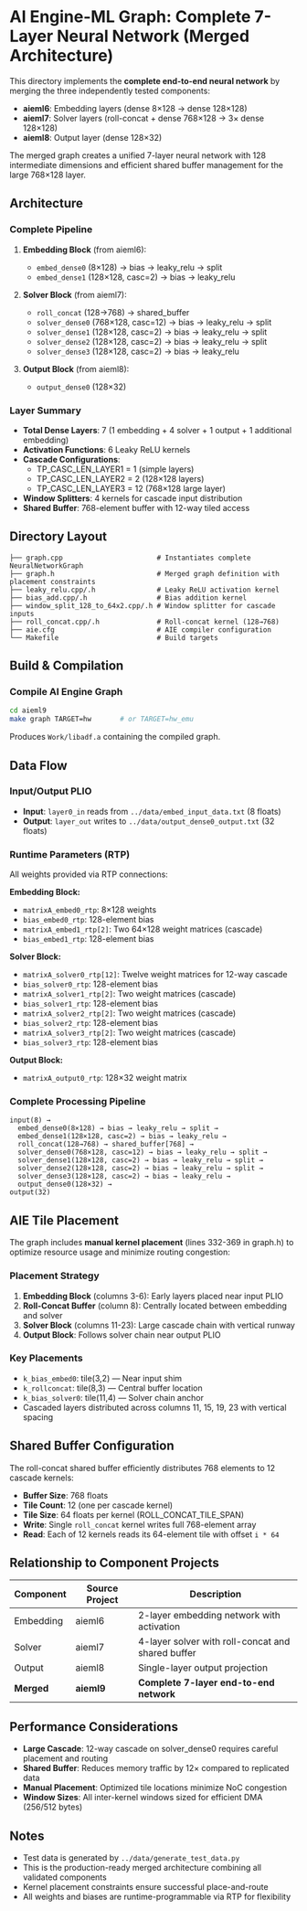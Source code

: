 # AI Engine-ML Graph: Complete 7-Layer Neural Network (Merged Architecture)

This directory implements the **complete end-to-end neural network** by merging the three independently tested components:
- **aieml6**: Embedding layers (dense 8×128 → dense 128×128)
- **aieml7**: Solver layers (roll-concat + dense 768×128 → 3× dense 128×128)
- **aieml8**: Output layer (dense 128×32)

The merged graph creates a unified 7-layer neural network with 128 intermediate dimensions and efficient shared buffer management for the large 768×128 layer.

## Architecture

### Complete Pipeline
1. **Embedding Block** (from aieml6):
   - `embed_dense0` (8×128) → bias → leaky_relu → split
   - `embed_dense1` (128×128, casc=2) → bias → leaky_relu

2. **Solver Block** (from aieml7):
   - `roll_concat` (128→768) → shared_buffer
   - `solver_dense0` (768×128, casc=12) → bias → leaky_relu → split
   - `solver_dense1` (128×128, casc=2) → bias → leaky_relu → split
   - `solver_dense2` (128×128, casc=2) → bias → leaky_relu → split
   - `solver_dense3` (128×128, casc=2) → bias → leaky_relu

3. **Output Block** (from aieml8):
   - `output_dense0` (128×32)

### Layer Summary
- **Total Dense Layers**: 7 (1 embedding + 4 solver + 1 output + 1 additional embedding)
- **Activation Functions**: 6 Leaky ReLU kernels
- **Cascade Configurations**:
  - TP_CASC_LEN_LAYER1 = 1 (simple layers)
  - TP_CASC_LEN_LAYER2 = 2 (128×128 layers)
  - TP_CASC_LEN_LAYER3 = 12 (768×128 large layer)
- **Window Splitters**: 4 kernels for cascade input distribution
- **Shared Buffer**: 768-element buffer with 12-way tiled access

## Directory Layout

```
├── graph.cpp                       # Instantiates complete NeuralNetworkGraph
├── graph.h                         # Merged graph definition with placement constraints
├── leaky_relu.cpp/.h               # Leaky ReLU activation kernel
├── bias_add.cpp/.h                 # Bias addition kernel
├── window_split_128_to_64x2.cpp/.h # Window splitter for cascade inputs
├── roll_concat.cpp/.h              # Roll-concat kernel (128→768)
├── aie.cfg                         # AIE compiler configuration
└── Makefile                        # Build targets
```

## Build & Compilation

### Compile AI Engine Graph
```bash
cd aieml9
make graph TARGET=hw       # or TARGET=hw_emu
```
Produces `Work/libadf.a` containing the compiled graph.

## Data Flow

### Input/Output PLIO
- **Input**: `layer0_in` reads from `../data/embed_input_data.txt` (8 floats)
- **Output**: `layer_out` writes to `../data/output_dense0_output.txt` (32 floats)

### Runtime Parameters (RTP)
All weights provided via RTP connections:

**Embedding Block:**
- `matrixA_embed0_rtp`: 8×128 weights
- `bias_embed0_rtp`: 128-element bias
- `matrixA_embed1_rtp[2]`: Two 64×128 weight matrices (cascade)
- `bias_embed1_rtp`: 128-element bias

**Solver Block:**
- `matrixA_solver0_rtp[12]`: Twelve weight matrices for 12-way cascade
- `bias_solver0_rtp`: 128-element bias
- `matrixA_solver1_rtp[2]`: Two weight matrices (cascade)
- `bias_solver1_rtp`: 128-element bias
- `matrixA_solver2_rtp[2]`: Two weight matrices (cascade)
- `bias_solver2_rtp`: 128-element bias
- `matrixA_solver3_rtp[2]`: Two weight matrices (cascade)
- `bias_solver3_rtp`: 128-element bias

**Output Block:**
- `matrixA_output0_rtp`: 128×32 weight matrix

### Complete Processing Pipeline
```
input(8) →
  embed_dense0(8×128) → bias → leaky_relu → split →
  embed_dense1(128×128, casc=2) → bias → leaky_relu →
  roll_concat(128→768) → shared_buffer[768] →
  solver_dense0(768×128, casc=12) → bias → leaky_relu → split →
  solver_dense1(128×128, casc=2) → bias → leaky_relu → split →
  solver_dense2(128×128, casc=2) → bias → leaky_relu → split →
  solver_dense3(128×128, casc=2) → bias → leaky_relu →
  output_dense0(128×32) →
output(32)
```

## AIE Tile Placement

The graph includes **manual kernel placement** (lines 332-369 in graph.h) to optimize resource usage and minimize routing congestion:

### Placement Strategy
1. **Embedding Block** (columns 3-6): Early layers placed near input PLIO
2. **Roll-Concat Buffer** (column 8): Centrally located between embedding and solver
3. **Solver Block** (columns 11-23): Large cascade chain with vertical runway
4. **Output Block**: Follows solver chain near output PLIO

### Key Placements
- `k_bias_embed0`: tile(3,2) — Near input shim
- `k_rollconcat`: tile(8,3) — Central buffer location
- `k_bias_solver0`: tile(11,4) — Solver chain anchor
- Cascaded layers distributed across columns 11, 15, 19, 23 with vertical spacing

## Shared Buffer Configuration

The roll-concat shared buffer efficiently distributes 768 elements to 12 cascade kernels:
- **Buffer Size**: 768 floats
- **Tile Count**: 12 (one per cascade kernel)
- **Tile Size**: 64 floats per kernel (ROLL_CONCAT_TILE_SPAN)
- **Write**: Single `roll_concat` kernel writes full 768-element array
- **Read**: Each of 12 kernels reads its 64-element tile with offset `i * 64`

## Relationship to Component Projects

| Component | Source Project | Description |
|-----------|---------------|-------------|
| Embedding | aieml6 | 2-layer embedding network with activation |
| Solver | aieml7 | 4-layer solver with roll-concat and shared buffer |
| Output | aieml8 | Single-layer output projection |
| **Merged** | **aieml9** | **Complete 7-layer end-to-end network** |

## Performance Considerations

- **Large Cascade**: 12-way cascade on solver_dense0 requires careful placement and routing
- **Shared Buffer**: Reduces memory traffic by 12× compared to replicated data
- **Manual Placement**: Optimized tile locations minimize NoC congestion
- **Window Sizes**: All inter-kernel windows sized for efficient DMA (256/512 bytes)

## Notes
- Test data is generated by `../data/generate_test_data.py`
- This is the production-ready merged architecture combining all validated components
- Kernel placement constraints ensure successful place-and-route
- All weights and biases are runtime-programmable via RTP for flexibility
